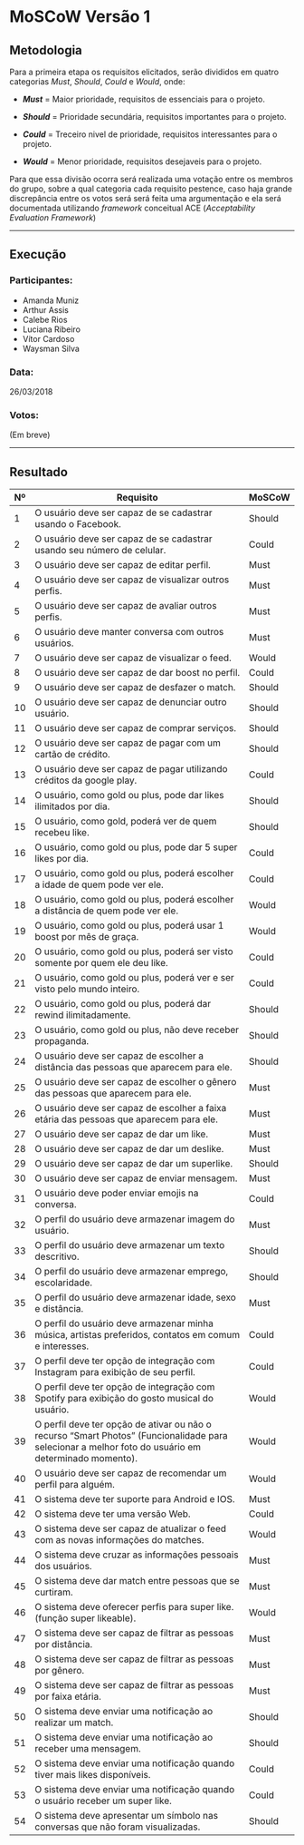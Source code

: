 #  MoSCoW Versão 1

## Metodologia
Para a primeira etapa os requisitos elicitados, serão divididos em quatro categorias _Must_, _Should_, _Could_ e _Would_, onde:

- **_Must_** = Maior prioridade, requisitos de essenciais para o projeto.

- **_Should_** = Prioridade secundária, requisitos importantes para o projeto.

- **_Could_** = Treceiro nivel de prioridade, requisitos interessantes para o projeto.

- **_Would_** = Menor prioridade, requisitos desejaveis para o projeto.

Para que essa divisão ocorra será realizada uma votação entre os membros do grupo, sobre a qual categoria cada requisito pestence,  caso haja grande discrepância entre os votos será será feita uma argumentação e ela será documentada utilizando _framework_ conceitual ACE (_Acceptability Evaluation Framework_)

---

## Execução

### Participantes:
- Amanda Muniz
- Arthur Assis
- Calebe Rios
- Luciana Ribeiro
- Vítor Cardoso
- Waysman Silva

### Data:
26/03/2018

### Votos:

(Em breve)

---

## Resultado

|Nº|Requisito|MoSCoW|
|--|---------|------|
|1|O usuário deve ser capaz de se cadastrar usando o Facebook.|Should|
|2|O usuário deve ser capaz de se cadastrar usando seu número de celular.|Could|
|3|O usuário deve ser capaz de editar perfil.|Must|
|4|O usuário deve ser capaz de visualizar outros perfis.|Must|
|5|O usuário deve ser capaz de avaliar outros perfis.|Must|
|6|O usuário deve manter conversa com outros usuários.|Must|
|7|O usuário deve ser capaz de visualizar o feed.|Would|
|8|O usuário deve ser capaz de dar boost no perfil.|Could|
|9|O usuário deve ser capaz de desfazer o match.|Should|
|10|O usuário deve ser capaz de denunciar outro usuário.|Should|
|11|O usuário deve ser capaz de comprar serviços.|Should|
|12|O usuário deve ser capaz de pagar com um cartão de crédito.|Should|
|13|O usuário deve ser capaz de pagar utilizando créditos da google play.|Could|
|14|O usuário, como gold ou plus, pode dar likes ilimitados por dia.|Should|
|15|O usuário, como gold, poderá ver de quem recebeu like.|Should|
|16|O usuário, como gold ou plus, pode dar 5 super likes por dia.|Could|
|17|O usuário, como gold ou plus, poderá escolher a idade de quem pode ver ele.|Could|
|18|O usuário, como gold ou plus, poderá escolher a distância de quem pode ver ele.|Would|
|19|O usuário, como gold ou plus, poderá usar 1 boost por mês de graça.|Would|
|20|O usuário, como gold ou plus, poderá ser visto somente por quem ele deu like.|Could|
|21|O usuário, como gold ou plus, poderá ver e ser visto pelo mundo inteiro.|Could|
|22|O usuário, como gold ou plus, poderá dar rewind ilimitadamente.|Should|
|23|O usuário, como gold ou plus, não deve receber propaganda.|Should|
|24|O usuário deve ser capaz de escolher a distância das pessoas que aparecem para ele.|Should|
|25|O usuário deve ser capaz de escolher o gênero das pessoas que aparecem para ele.|Must|
|26|O usuário deve ser capaz de escolher a faixa etária das pessoas que aparecem para ele.|Must|
|27|O usuário deve ser capaz de dar um like.|Must|
|28|O usuário deve ser capaz de dar um deslike.|Must|
|29|O usuário deve ser capaz de dar um superlike.|Should|
|30|O usuário deve ser capaz de enviar mensagem.|Must|
|31|O usuário deve poder enviar emojis na conversa.|Could|
|32|O perfil do usuário deve armazenar imagem do usuário.|Must|
|33|O perfil do usuário deve armazenar um texto descritivo.|Should|
|34|O perfil do usuário deve armazenar emprego, escolaridade.|Should|
|35|O perfil do usuário deve armazenar idade, sexo e distância.|Must|
|36|O perfil do usuário deve armazenar minha música, artistas preferidos, contatos em comum e interesses.|Could|
|37|O perfil deve ter opção de integração com Instagram para exibição de seu perfil.|Could|
|38|O perfil deve ter opção de integração com Spotify para exibição do gosto musical do usuário.|Would|
|39|O perfil deve ter opção de ativar ou não o recurso “Smart Photos” (Funcionalidade para selecionar a melhor foto do usuário em determinado momento).|Would|
|40|O usuário deve ser capaz de recomendar um perfil para alguém.|Would|
|41|O sistema deve ter suporte para Android e IOS.|Must|
|42|O sistema deve ter uma versão Web.|Could|
|43|O sistema deve ser capaz de atualizar o feed com as novas informações do matches.|Would|
|44|O sistema deve cruzar as informações pessoais dos usuários.|Must|
|45|O sistema deve dar match entre pessoas que se curtiram.|Must|
|46|O sistema deve oferecer perfis para super like. (função super likeable).|Would|
|47|O sistema deve ser capaz de filtrar as pessoas por distância.|Must|
|48|O sistema deve ser capaz de filtrar as pessoas por gênero.|Must|
|49|O sistema deve ser capaz de filtrar as pessoas por faixa etária.|Must|
|50|O sistema deve enviar uma notificação ao realizar um match.|Should|
|51|O sistema deve enviar uma notificação ao receber uma mensagem.|Should|
|52|O sistema deve enviar uma notificação quando tiver mais likes disponíveis.|Could|
|53|O sistema deve enviar uma notificação quando o usuário receber um super like.|Could|
|54|O sistema deve apresentar um símbolo nas conversas que não foram visualizadas.|Should|
